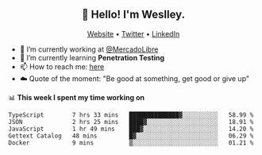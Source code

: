 <h2 align="center">👋 Hello! I'm Weslley.</h2>
<p align="center">
  <a href="http://weslleyneri.com.br">Website</a> •
  <a href="https://twitter.com/Weslley_Neri">Twitter</a> •
  <a href="https://www.linkedin.com/in/weslley-neri-3658908b">LinkedIn</a>
</p>


- 🔭 I’m currently working at [@MercadoLibre](https://github.com/mercadolibre)
- 🌱 I’m currently learning **Penetration Testing**
- 📫 How to reach me: [here](mailto:weslley39@gmail.com)
- ☁️ Quote of the moment: "Be good at something, get good or give up"

📊 **This week I spent my time working on**
<!--START_SECTION:waka-->
```text
TypeScript        7 hrs 33 mins   ██████████████▓░░░░░░░░░░   58.99 % 
JSON              2 hrs 25 mins   ████▓░░░░░░░░░░░░░░░░░░░░   18.91 % 
JavaScript        1 hr 49 mins    ███▓░░░░░░░░░░░░░░░░░░░░░   14.20 % 
Gettext Catalog   48 mins         █▓░░░░░░░░░░░░░░░░░░░░░░░   06.29 % 
Docker            9 mins          ▒░░░░░░░░░░░░░░░░░░░░░░░░   01.21 % 
```
<!--END_SECTION:waka-->

<!-- Inspired by https://github.com/gruselhaus/gruselhaus -->